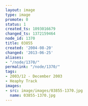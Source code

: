 ```yaml
---
layout: image
type: image
promote: 0
status: 1
created_ts: 1093016679
changed_ts: 1372159464
node_id: 1370
title: 03855
created: '2004-08-20'
changed: '2013-06-25'
aliases:
- "/node/1370/"
permalink: "/node/1370/"
tags:
- 2003/12 - December 2003
- Heaphy Track
images:
- src: image/images/03855-1370.jpg
  name: 03855-1370.jpg
---
```


